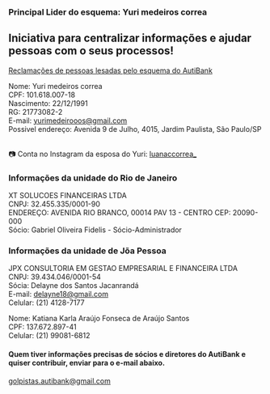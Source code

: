 ### Principal Lider do esquema: Yuri medeiros correa

## Iniciativa para centralizar informações e ajudar pessoas com o seus processos!

[Reclamações de pessoas lesadas pelo esquema do AutiBank](https://www.reclameaqui.com.br/empresa/autibank/)<br />

Nome: Yuri medeiros correa<br />
CPF: 101.618.007-18<br />
Nascimento: 22/12/1991<br />
RG: 21773082-2<br />
E-mail: yurimedeirooos@gmail.com<br />
Possivel endereço: Avenida 9 de Julho, 4015, Jardim Paulista, São Paulo/SP<br /><br />

📷 Conta no Instagram da esposa do Yuri: [luanaccorrea_](https://www.instagram.com/luanaccorrea_)

### Informações da unidade do Rio de Janeiro

XT SOLUCOES FINANCEIRAS LTDA<br />
CNPJ: 32.455.335/0001-90<br />
ENDEREÇO: AVENIDA RIO BRANCO, 00014 PAV 13 - CENTRO CEP: 20090-000<br />
Sócio: Gabriel Oliveira Fidelis - Sócio-Administrador<br />

### Informações da unidade de Jõa Pessoa

JPX CONSULTORIA EM GESTAO EMPRESARIAL E FINANCEIRA LTDA<br />
CNPJ: 39.434.046/0001-54<br />
Sócia: Delayne dos Santos Jacanrandá<br />
E-mail: delayne18@gmail.com<br />
Celular: (21) 4128-7177<br />

Nome:  Katiana Karla Araújo Fonseca de Araújo Santos<br />
CPF: 137.672.897-41<br />
Celular: (21) 99081-6812<br />


#### Quem tiver informações precisas de sócios e diretores do AutiBank e quiser contribuir, enviar para o e-mail abaixo.

golpistas.autibank@gmail.com
